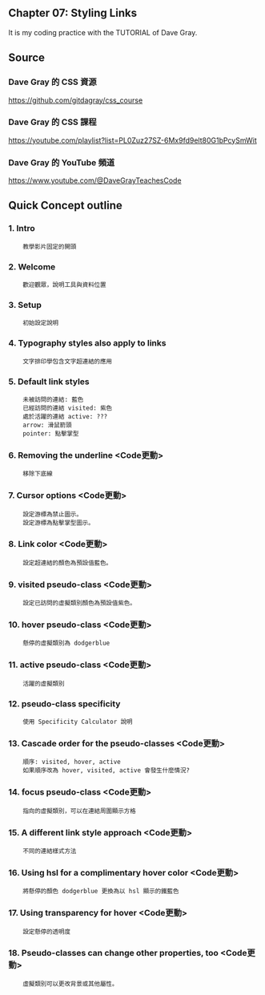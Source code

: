 ## Chapter 07: Styling Links
It is my coding practice with the TUTORIAL of Dave Gray. 

## Source
### Dave Gray 的 CSS 資源
https://github.com/gitdagray/css_course

### Dave Gray 的 CSS 課程
https://youtube.com/playlist?list=PL0Zuz27SZ-6Mx9fd9elt80G1bPcySmWit

### Dave Gray 的 YouTube 頻道
https://www.youtube.com/@DaveGrayTeachesCode

## Quick Concept outline
###  1. Intro
        教學影片固定的開頭

###  2. Welcome
        歡迎觀眾，說明工具與資料位置

###  3. Setup
        初始設定說明

###  4. Typography styles also apply to links
        文字排印學包含文字超連結的應用

###  5. Default link styles
        未被訪問的連結: 藍色
        已經訪問的連結 visited: 紫色
        處於活躍的連結 active: ???
        arrow: 滑鼠箭頭
        pointer: 點擊掌型

###  6. Removing the underline <Code更動>
        移除下底線

###  7. Cursor options <Code更動>
        設定游標為禁止圖示。
        設定游標為點擊掌型圖示。

###  8. Link color <Code更動>
        設定超連結的顏色為預設值藍色。

###  9. visited pseudo-class <Code更動>
        設定已訪問的虛擬類別顏色為預設值紫色。

### 10. hover pseudo-class <Code更動>
        懸停的虛擬類別為 dodgerblue

### 11. active pseudo-class <Code更動>
        活躍的虛擬類別

### 12. pseudo-class specificity
        使用 Specificity Calculator 說明
        
### 13. Cascade order for the pseudo-classes <Code更動>
        順序: visited, hover, active
        如果順序改為 hover, visited, active 會發生什麼情況?
        
### 14. focus pseudo-class <Code更動>
        指向的虛擬類別，可以在連結周圍顯示方格
        
### 15. A different link style approach <Code更動>
        不同的連結樣式方法

### 16. Using hsl for a complimentary hover color <Code更動>
        將懸停的顏色 dodgerblue 更換為以 hsl 顯示的鐵藍色
        
### 17. Using transparency for hover <Code更動>
        設定懸停的透明度

### 18. Pseudo-classes can change other properties, too <Code更動>
        虛擬類別可以更改背景或其他屬性。
